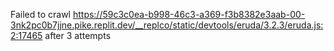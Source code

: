 Failed to crawl https://59c3c0ea-b998-46c3-a369-f3b8382e3aab-00-3nk2pc0b7jjne.pike.replit.dev/__replco/static/devtools/eruda/3.2.3/eruda.js:2:17465 after 3 attempts